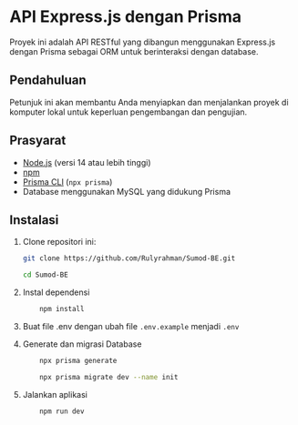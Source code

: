 # API Express.js dengan Prisma

Proyek ini adalah API RESTful yang dibangun menggunakan Express.js dengan Prisma sebagai ORM untuk berinteraksi dengan database.

## Pendahuluan
Petunjuk ini akan membantu Anda menyiapkan dan menjalankan proyek di komputer lokal untuk keperluan pengembangan dan pengujian.

## Prasyarat
- [Node.js](https://nodejs.org/) (versi 14 atau lebih tinggi)
- [npm](https://www.npmjs.com/)
- [Prisma CLI](https://www.prisma.io/docs/reference/api-reference/command-reference) (`npx prisma`)
- Database menggunakan MySQL yang didukung Prisma

## Instalasi
1. Clone repositori ini:
    ```bash
    git clone https://github.com/Rulyrahman/Sumod-BE.git
    ```
    ```bash
    cd Sumod-BE
    ```

2. Instal dependensi
    ```bash
        npm install
    ```

3. Buat file .env dengan ubah file `.env.example` menjadi `.env`

4. Generate dan migrasi Database
    ```bash
        npx prisma generate
    ```
    ```bash
        npx prisma migrate dev --name init
    ``` 

5. Jalankan aplikasi
    ```bash
        npm run dev
    ```